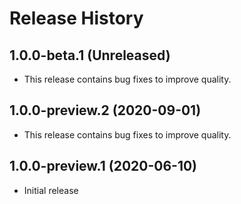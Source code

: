 # Release History

## 1.0.0-beta.1 (Unreleased)
- This release contains bug fixes to improve quality.

## 1.0.0-preview.2 (2020-09-01)
- This release contains bug fixes to improve quality.

## 1.0.0-preview.1 (2020-06-10)
- Initial release
